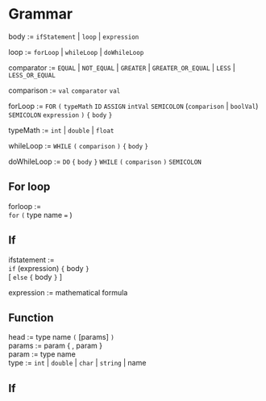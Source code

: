 # Grammar

body := `ifStatement` | `loop` | `expression` 

loop :=  `forLoop` | `whileLoop` | `doWhileLoop` 

comparator := `EQUAL` | `NOT_EQUAL` | `GREATER` | `GREATER_OR_EQUAL` | `LESS` | `LESS_OR_EQUAL` 

comparison := `val` `comparator` `val`

forLoop := `FOR` `(` `typeMath`  `ID` `ASSIGN` `intVal` `SEMICOLON` (`comparison` | `boolVal`) `SEMICOLON` `expression` `)` `{` `body` `}` 

typeMath := `int` | `double` | `float` 

whileLoop := `WHILE` `(` `comparison` `)` `{` `body` `}` 

doWhileLoop := `DO` `{` `body` `}` `WHILE` `(` `comparison` `)` `SEMICOLON`

## For loop

forloop := \
`for` `(` type name `=` )

## If
ifstatement := \
`if` (expression) `{` body `}`\
[ `else` `{` body `}` ]

expression := mathematical formula

## Function 
head := type name `(` [params] `)` \
params := param { , param } \
param := type name \
type := `int` 
        | `double` 
        | `char` 
        | `string` 
        | name

## If
